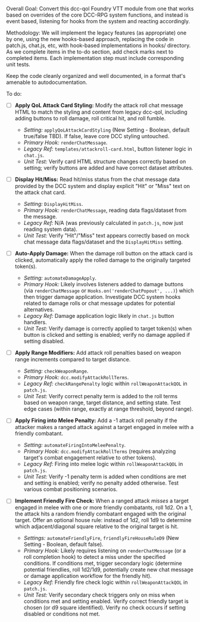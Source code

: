 Overall Goal:
Convert this dcc-qol Foundry VTT module from one that works based on overrides of the core DCC-RPG system functions, and instead is event based, listening for hooks from the system and reacting accordingly.

Methodology:
We will implement the legacy features (as appropriate) one by one, using the new hooks-based approach, replacing the code in patch.js, chat.js, etc, with hook-based implementations in hooks/ directory. As we complete items in the to-do section, add check marks next to completed items. Each implementation step must include corresponding unit tests.

Keep the code cleanly organized and well documented, in a format that's amenable to autodocumentation.

To do:

-   [ ] **Apply QoL Attack Card Styling:** Modify the attack roll chat message HTML to match the styling and content from legacy dcc-qol, including adding buttons to roll damage, roll critical hit, and roll fumble.

    -   _Setting:_ `applyQoLAttackCardStyling` (New Setting - Boolean, default true/false TBD). If false, leave core DCC styling untouched.
    -   _Primary Hook:_ `renderChatMessage`.
    -   _Legacy Ref:_ `templates/attackroll-card.html`, button listener logic in `chat.js`.
    -   _Unit Test:_ Verify card HTML structure changes correctly based on setting; verify buttons are added and have correct dataset attributes.

-   [ ] **Display Hit/Miss:** Read hit/miss status from the chat message data provided by the DCC system and display explicit "Hit" or "Miss" text on the attack chat card.

    -   _Setting:_ `DisplayHitMiss`.
    -   _Primary Hook:_ `renderChatMessage`, reading data flags/dataset from the message.
    -   _Legacy Ref:_ N/A (was previously calculated in `patch.js`, now just reading system data).
    -   _Unit Test:_ Verify "Hit"/"Miss" text appears correctly based on mock chat message data flags/dataset and the `DisplayHitMiss` setting.

-   [ ] **Auto-Apply Damage:** When the damage roll button on the attack card is clicked, automatically apply the rolled damage to the originally targeted token(s).

    -   _Setting:_ `automateDamageApply`.
    -   _Primary Hook:_ Likely involves listeners added to damage buttons (via `renderChatMessage` or `Hooks.on('renderChatPopout', ...)`) which then trigger damage application. Investigate DCC system hooks related to damage rolls or chat message updates for potential alternatives.
    -   _Legacy Ref:_ Damage application logic likely in `chat.js` button handlers.
    -   _Unit Test:_ Verify damage is correctly applied to target token(s) when button is clicked and setting is enabled; verify no damage applied if setting disabled.

-   [ ] **Apply Range Modifiers:** Add attack roll penalties based on weapon range increments compared to target distance.

    -   _Setting:_ `checkWeaponRange`.
    -   _Primary Hook:_ `dcc.modifyAttackRollTerms`.
    -   _Legacy Ref:_ `checkRangePenalty` logic within `rollWeaponAttackQOL` in `patch.js`.
    -   _Unit Test:_ Verify correct penalty term is added to the roll terms based on weapon range, target distance, and setting state. Test edge cases (within range, exactly at range threshold, beyond range).

-   [ ] **Apply Firing into Melee Penalty:** Add a -1 attack roll penalty if the attacker makes a ranged attack against a target engaged in melee with a friendly combatant.

    -   _Setting:_ `automateFiringIntoMeleePenalty`.
    -   _Primary Hook:_ `dcc.modifyAttackRollTerms` (requires analyzing target's combat engagement relative to other tokens).
    -   _Legacy Ref:_ Firing into melee logic within `rollWeaponAttackQOL` in `patch.js`.
    -   _Unit Test:_ Verify -1 penalty term is added when conditions are met and setting is enabled; verify no penalty added otherwise. Test various combat positioning scenarios.

-   [ ] **Implement Friendly Fire Check:** When a ranged attack _misses_ a target engaged in melee with one or more friendly combatants, roll 1d2. On a 1, the attack hits a random friendly combatant engaged with the original target. Offer an optional house rule: instead of 1d2, roll 1d9 to determine which adjacent/diagonal square relative to the original target is hit.
    -   _Settings:_ `automateFriendlyFire`, `friendlyFireHouseRuleD9` (New Setting - Boolean, default false).
    -   _Primary Hook:_ Likely requires listening on `renderChatMessage` (or a roll completion hook) to detect a miss under the specified conditions. If conditions met, trigger secondary logic (determine potential friendlies, roll 1d2/1d9, potentially create new chat message or damage application workflow for the friendly hit).
    -   _Legacy Ref:_ Friendly fire check logic within `rollWeaponAttackQOL` in `patch.js`.
    -   _Unit Test:_ Verify secondary check triggers only on miss when conditions met and setting enabled. Verify correct friendly target is chosen (or d9 square identified). Verify no check occurs if setting disabled or conditions not met.
